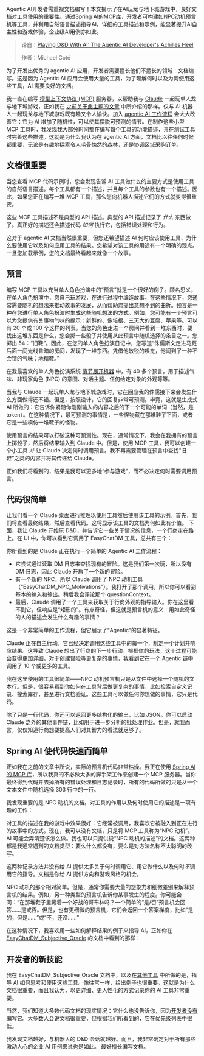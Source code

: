 <!--
title: 使用AI玩龙与地下城：Agentic AI开发者们的阿喀琉斯之踵
cover: https://cdn.thenewstack.io/media/2025/06/35635bdd-dragons12.jpg
summary: Agentic AI开发者需重视文档编写！本文揭示了在AI玩龙与地下城游戏中，良好文档对工具使用的重要性。通过Spring AI的MCP库，开发者可构建如NPC动机预言机等工具，并利用自然语言描述指导AI。详细的工具描述和示例，能显著提升AI自主性和游戏体验，企业级AI用例亦如此。
-->

Agentic AI开发者需重视文档编写！本文揭示了在AI玩龙与地下城游戏中，良好文档对工具使用的重要性。通过Spring AI的MCP库，开发者可构建如NPC动机预言机等工具，并利用自然语言描述指导AI。详细的工具描述和示例，能显著提升AI自主性和游戏体验，企业级AI用例亦如此。

> 译自：[Playing D&D With AI: The Agentic AI Developer's Achilles Heel](https://thenewstack.io/playing-dd-with-ai-the-agentic-ai-developers-achilles-heel/)
> 
> 作者：Michael Coté

为了开发出优秀的 agentic AI 应用，开发者需要擅长他们不擅长的领域：文档编写。这是因为 Agentic AI 应用会使用大量的工具，为了理解何时以及为何使用这些工具，AI 需要良好的文档。

我一直在编写 [模型上下文协议 (MCP)](https://thenewstack.io/model-context-protocol-a-primer-for-the-developers/) 服务器，以帮助我与 [Claude](https://thenewstack.io/claude-opus-4-with-claude-code-a-developer-walkthrough/) 一起玩单人龙与地下城游戏，正如我在 [之前关于此主题的文章](https://thenewstack.io/if-ai-can-play-dungeons-dragons-it-can-run-your-erp/) 中所介绍的那样。仅与 AI 机器人一起玩龙与地下城游戏既有趣又令人愉快。加入 [agentic AI 工作流程](https://thenewstack.io/the-architects-guide-to-understanding-agentic-ai/) 会大大改善它：它为 AI 增加了随机性，可以使其摆脱可预测的情节。在制作这些小型 MCP 工具时，我发现我大部分时间都在编写每个工具的功能描述，并在测试工具时完善这些描述。这就是为什么我认为在 agentic AI 方面，文档比以往任何时候都重要，无论是有趣地探索令人毛骨悚然的森林，还是协调区域采购订单。

## 文档很重要

当您查看 MCP 代码示例时，您会发现告诉 AI 工具做什么的主要方式是使用工具的自然语言描述。每个工具都有一个描述，并且每个工具的参数也有一个描述。因此，如果您正在编写一堆 MCP 工具，那么您向机器人描述它们的方式就变得很重要。

这些 MCP 工具描述不是典型的 API 描述。典型的 API 描述记录了 *什么* 东西做了。真正好的描述还会描述代码 *如何* 执行它，包括错误处理和行为。

这对于 agentic AI 文档当然很重要，但您还希望描述 AI 何时应该使用工具、为什么要使用它以及如何应用工具的结果。您希望对该工具的用途有一个明确的观点。一旦您加载示例，您的文档最终看起来就像一个故事。

## 预言

编写 MCP 工具以充当单人角色扮演中的“预言”就是一个很好的例子。顾名思义，在单人角色扮演中，您自己玩游戏，在进行过程中编造故事。在这些情况下，您通常需要随机的想法来推动故事的发展，从而帮助您提出意想不到的曲折。预言是一种在您进行单人角色扮演时生成这些随机想法的方式。例如，您可能有一个预言可以为您提供有关事物气味的提示：新鲜的、像培根、三天大的豆腐、苹果等。可以有 20 个或 100 个这样的列表。当您的角色走进一个房间并看到一堆东西时，要找出这堆东西是什么，您会掷一些骰子并使用从此预言中随机选择的条目之一。您掷出 54：“旧鞋”。因此，在您的单人角色扮演日记中，您写道“侏儒斯文走进马厩后面一间光线昏暗的房间，发现了一堆东西。凭借他敏锐的嗅觉，他闻到了一种不会错的气味：地精鞋。”

在我最喜欢的单人角色扮演系统 [情节展开机器](https://jeansenvaars.itch.io/plot-unfolding-machine) 中，有 40 多个预言，用于描述气味、非玩家角色 (NPC) 的意图、对话主题、任何给定对象的外观等等。

当我与 Claude 一起玩单人龙与地下城游戏时，它在回应我的侏儒接下来会发生什么方面做得还不错。但是，按照设计，它的回复非常可预测。毕竟，这就是生成式 AI 所做的：它告诉你紧随你刚刚输入的内容之后的下一个可能的单词（当然，是 token）。在这种情况下，最可预测的事情是，一些怪物藏在那堆鞋子下面，或者它是一些模仿一堆鞋子的怪物。

使用预言的结果可以打破这种可预测性。现在，通常情况下，我会在我拥有的预言上掷骰子，然后将结果输入到 Claude 中。但是，使用 MCP 工具，我可以创建一个小工具 *并* 让 Claude 决定何时调用预言。我不再需要管理在预言中查找“旧鞋”之类的内容并将其传递给 Claude。

正如我们将看到的，结果是我可以更多地“参与游戏”，而不必决定何时需要调用预言。

## 代码很简单

让我们看一个 Claude 桌面进行推理以使用工具然后使用该工具的示例。首先，我们将查看最终结果，然后查看代码。这将显示该工具的文档为何如此有价值。
下面，我让 Claude 开始玩 D&D，并告诉它一些关于情况的信息，一个行商走在路上。在 UI 中，你可以看到它调用了 EasyChatDM 工具，总共有三个：

你所看到的是 Claude 正在执行一个简单的 Agentic AI 工作流程：

- 它尝试通过读取 DM 日志来查找现有的冒险。这是我们第一次玩，所以没有 DM 日志，因此 Claude 开启了一个新的冒险。
- 有一个新的 NPC，所以 Claude 调用了 NPC 动机工具（“EasyChatDM_NPC_Motivations”）。我打开了那个调用，所以你可以看到基本的输入和输出。稍后我会评论那个 questionContext。
- 最后，Claude 调用了一个工具来获取关于行商外观的指导输入。你在这里看不到它，但响应是“矩形的”。有点奇怪，但这就是预言机的意义：用如此奇怪的人的描述会发生什么有趣的事情？

这是一个非常简单的工作流程，但它展示了“Agentic”的显著特征。

Claude 正在自主行动。它已经决定调用这些工具中的每一个，制定一个计划并响应结果。这导致 Claude 想出了行商的下一步行动。根据你的玩法，这个过程可能会变得更加详细。对于创建冒险等更复杂的事情，我看到它在一个 Agentic 链中调用了 10 个或更多的工具。

我在这里使用的工具很简单——NPC 动机预言机只是从文件中选择一个随机的文本行。但是，很容易看到你如何在工具背后做更复杂的事情，比如检索自定义记录、搜索库存，甚至进行文档验证。这些工具可以做任何你想做的事情，它只是代码。

除了只是一行代码，你还可以返回更多结构化的输出，比如 JSON。你可以启动 Claude 之外的其他事件链，比如用于进一步分析的批处理作业。但是，就我而言，仅仅知道行商想要提高人们对其智力的看法就足够了。

## Spring AI 使代码快速而简单

正如我在之前的文章中所说，实际的预言机代码非常枯燥。我正在使用 [Spring AI 的 MCP 库](https://docs.spring.io/spring-ai/reference/api/mcp/mcp-overview.html)，所以我真的不必做太多的脚手架工作来创建一个 MCP 服务器。当你最终得到代码并去掉所有的错误处理和日志记录时，所有的代码所做的只是从一个文本文件中随机选择 303 行中的一行。

我发现重要的是 NPC 动机的文档。对工具的作用以及何时使用它的描述是一项有趣的工作：

对工具的描述在我的游戏中效果很好：它经常被调用，我喜欢它被融入到正在进行的故事中的方式。现在，我可以没有文档，只是将 MCP 工具称为“NPC 动机”。AI 可能会弄清楚该怎么做。我也可以只提供说“NPC 动机的描述”的文档。这两种都是我通常遇到的文档类型：要么什么都没有，要么是对方法名称不太聪明的改写。

这两种记录方法并没有给 AI 提供太多关于何时调用它、用它做什么以及何时*不*调用它的指导。文档是你给 AI 提供方向和游戏风格的机会。

NPC 动机的那个相对简单。但是，通常你需要大量的想象力和细微差别来解释预言机的结果。例如，另一种类型的预言机告诉你某事发生的程度。你可能会问：“在那堆鞋子里藏着一个好战的哥布林吗？一个简单的“是/否”预言机会回答……是或否。但是，也有更细微的预言机，它们会返回一个答案梯度，比如“是的，但是……”或“不，还没……”

在这种情况下，我喜欢用一些如何解释结果的例子来指导 AI，正如你在 [EasyChatDM_Subjective_Oracle](https://github.com/cote/EasyChatDM/blob/main/src/main/java/io/cote/EasyChatDM/OracleTools.java) 的文档中看到的那样：

## 开发者的新技能

我在 EasyChatDM_Subjective_Oracle 文档中，以及在[其他工具](https://github.com/cote/EasyChatDM/tree/main) 中所做的是，指导 AI 如何思考和使用这些工具。像往常一样，给出例子也很重要。这就是为什么文档很重要，而且我认为，以更详细、更人性化的方式记录你的 AI 工具非常重要。

当然，我们知道大多数代码文档的现实情况：它什么也没告诉你，因为[开发者没有编写](https://thenewstack.io/developers-put-ai-bots-to-the-test-of-writing-code/)它。大多数人会说文档很重要，但根据我们所看到的，它在优先级列表中很低。

我发现文档越好，与机器人的 D&D 会话就越好。而且，我非常确定对于所有那些激动人心的企业 AI 用例来说也是如此。
最好擅长编写文档。